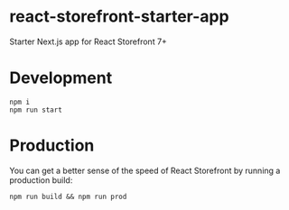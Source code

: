 # react-storefront-starter-app

Starter Next.js app for React Storefront 7+

# Development

```
npm i
npm run start
```

# Production

You can get a better sense of the speed of React Storefront by running a production build:

```
npm run build && npm run prod
```
